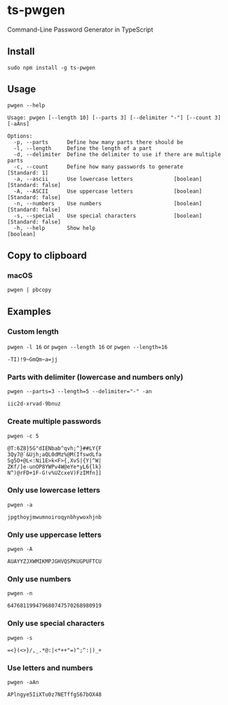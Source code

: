 # ts-pwgen
Command-Line Password Generator in TypeScript

## Install
```
sudo npm install -g ts-pwgen
```

## Usage
```
pwgen --help
```

```
Usage: pwgen [--length 10] [--parts 3] [--delimiter "-"] [--count 3] [-aAns]

Options:
  -p, --parts      Define how many parts there should be
  -l, --length     Define the length of a part
  -d, --delimiter  Define the delimiter to use if there are multiple parts
  -c, --count      Define how many passwords to generate           [Standard: 1]
  -a, --ascii      Use lowercase letters             [boolean] [Standard: false]
  -A, --ASCII      Use uppercase letters             [boolean] [Standard: false]
  -n, --numbers    Use numbers                       [boolean] [Standard: false]
  -s, --special    Use special characters            [boolean] [Standard: false]
  -h, --help       Show help                                           [boolean]

```

## Copy to clipboard
### macOS
```
pwgen | pbcopy
```


## Examples
### Custom length
`pwgen -l 16` or `pwgen --length 16` or `pwgen --length=16`
```
-TI)!9~GmQm~a=jj
```

### Parts with delimiter (lowercase and numbers only)
`pwgen --parts=3 --length=5 --delimiter="-" -an`
```
iic2d-xrvad-9bnuz
```

### Create multiple passwords
`pwgen -c 5`
```
@T:6Z8}5G"dIENbab^qvh;^}##LY{F
3Qy7@`&Ujh;aQL0dMz%@M(IfswdLfa
Sg5O+@L<:Ni1E>k<F>{,XvS|{Y|^W|
ZKf/]e-unOP8YWPv4W@eYe*yL6{lk}
N^)@rFD+1F-G!v%UZcxeV)FzIMfn]]
```

### Only use lowercase letters
`pwgen -a`
```
jpgthoyjmwumnoiroqynbhywoxhjnb
```

### Only use uppercase letters
`pwgen -A`
```
AUAYYZJXWMIKMPJGHVQSPKUGPUFTCU
```

### Only use numbers
`pwgen -n`
```
647681199479680747570268980919
```

### Only use special characters
`pwgen -s`
```
=<}(<>}/,_.*@:|<*++"=)^;^:|)_+
```

### Use letters and numbers
`pwgen -aAn`
```
APlngye5IiXTu0z7NETffgS67bOX48
```
